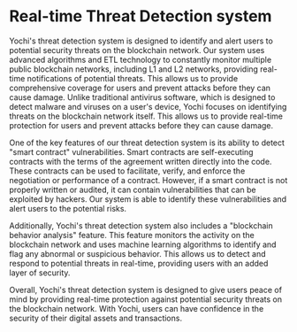 # Real-time Threat Detection system

Yochi's threat detection system is designed to identify and alert users to potential security threats on the blockchain network. Our system uses advanced algorithms and ETL technology to constantly monitor multiple public blockchain networks, including L1 and L2 networks, providing real-time notifications of potential threats. This allows us to provide comprehensive coverage for users and prevent attacks before they can cause damage. Unlike traditional antivirus software, which is designed to detect malware and viruses on a user's device, Yochi focuses on identifying threats on the blockchain network itself. This allows us to provide real-time protection for users and prevent attacks before they can cause damage.

One of the key features of our threat detection system is its ability to detect "smart contract" vulnerabilities. Smart contracts are self-executing contracts with the terms of the agreement written directly into the code. These contracts can be used to facilitate, verify, and enforce the negotiation or performance of a contract. However, if a smart contract is not properly written or audited, it can contain vulnerabilities that can be exploited by hackers. Our system is able to identify these vulnerabilities and alert users to the potential risks.

Additionally, Yochi's threat detection system also includes a "blockchain behavior analysis" feature. This feature monitors the activity on the blockchain network and uses machine learning algorithms to identify and flag any abnormal or suspicious behavior. This allows us to detect and respond to potential threats in real-time, providing users with an added layer of security.

Overall, Yochi's threat detection system is designed to give users peace of mind by providing real-time protection against potential security threats on the blockchain network. With Yochi, users can have confidence in the security of their digital assets and transactions.